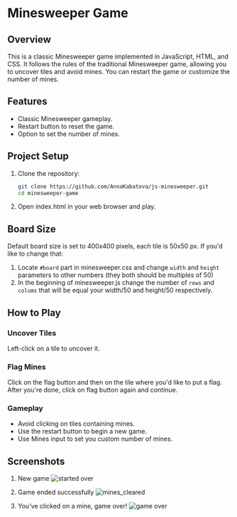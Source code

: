 # Minesweeper Game

## Overview
This is a classic Minesweeper game implemented in JavaScript, HTML, and CSS. It follows the rules of the traditional Minesweeper game, allowing you to uncover tiles and avoid mines. You can restart the game or customize the number of mines.

## Features
- Classic Minesweeper gameplay.
- Restart button to reset the game.
- Option to set the number of mines.

## Project Setup
1. Clone the repository:
   ```bash
   git clone https://github.com/AnnaKabatova/js-minesweeper.git
   cd minesweeper-game
2. Open index.html in your web browser and play.

## Board Size
Default board size is set to 400x400 pixels, each tile is 50x50 px. If you'd like to change that:
1. Locate `#board` part in minesweeper.css and change `width` and `height` parameters to other numbers (they both should be multiples of 50)
2. In the beginning of minesweeper.js change the number of `rows` and `colums` that will be equal your width/50 and height/50 respectively.

## How to Play
### Uncover Tiles
Left-click on a tile to uncover it.

### Flag Mines
Click on the flag button and then on the tile where you'd like to put a flag. After you're done, click on flag button again and continue.

### Gameplay
- Avoid clicking on tiles containing mines.
- Use the restart button to begin a new game.
- Use Mines input to set you custom number of mines.

## Screenshots
1. New game
![started over](https://github.com/AnnaKabatova/js-minesweeper/assets/80786573/65599f30-b5e6-4fe5-bdb8-84eaeabe48ed)

2. Game ended successfully
![mines_cleared](https://github.com/AnnaKabatova/js-minesweeper/assets/80786573/11feb440-de48-49b9-b8c6-b0b1228de487)

3. You've clicked on a mine, game over!
![game over](https://github.com/AnnaKabatova/js-minesweeper/assets/80786573/bce5ea29-6535-46c3-9df2-c00dc849e52b)
